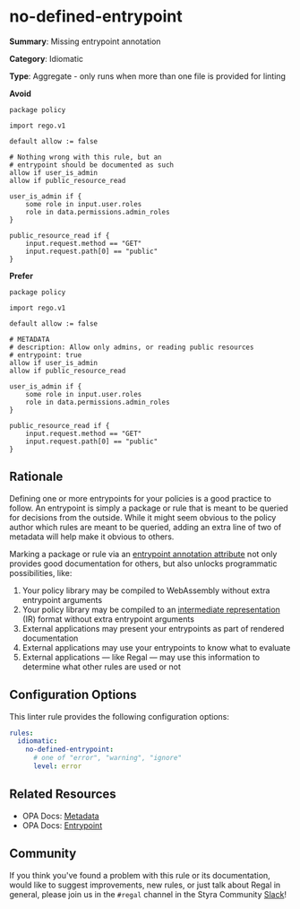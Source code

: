 # no-defined-entrypoint

**Summary**: Missing entrypoint annotation

**Category**: Idiomatic

**Type**: Aggregate - only runs when more than one file is provided for linting

**Avoid**
```rego
package policy

import rego.v1

default allow := false

# Nothing wrong with this rule, but an
# entrypoint should be documented as such
allow if user_is_admin
allow if public_resource_read

user_is_admin if {
    some role in input.user.roles
    role in data.permissions.admin_roles
}

public_resource_read if {
    input.request.method == "GET"
    input.request.path[0] == "public"
}
```

**Prefer**
```rego
package policy

import rego.v1

default allow := false

# METADATA
# description: Allow only admins, or reading public resources
# entrypoint: true
allow if user_is_admin
allow if public_resource_read

user_is_admin if {
    some role in input.user.roles
    role in data.permissions.admin_roles
}

public_resource_read if {
    input.request.method == "GET"
    input.request.path[0] == "public"
}
```

## Rationale

Defining one or more entrypoints for your policies is a good practice to follow. An entrypoint is simply a package or
rule that is meant to be queried for decisions from the outside. While it might seem obvious to the policy author which
rules are meant to be queried, adding an extra line of two of metadata will help make it obvious to others.

Marking a package or rule via an
[entrypoint annotation attribute](https://www.openpolicyagent.org/docs/latest/policy-language/#entrypoint) not only
provides good documentation for others, but also unlocks programmatic possibilities, like:

1. Your policy library may be compiled to WebAssembly without extra entrypoint arguments
1. Your policy library may be compiled to an
   [intermediate representation](https://blog.openpolicyagent.org/i-have-a-plan-exploring-the-opa-intermediate-representation-ir-format-7319cd94b37d)
   (IR) format without extra entrypoint arguments
1. External applications may present your entrypoints as part of rendered documentation
1. External applications may use your entrypoints to know what to evaluate
1. External applications — like Regal — may use this information to determine what other rules are used or not

## Configuration Options

This linter rule provides the following configuration options:

```yaml
rules:
  idiomatic:
    no-defined-entrypoint:
      # one of "error", "warning", "ignore"
      level: error
```

## Related Resources

- OPA Docs: [Metadata](https://www.openpolicyagent.org/docs/latest/policy-language/#metadata)
- OPA Docs: [Entrypoint](https://www.openpolicyagent.org/docs/latest/policy-language/#entrypoint)

## Community

If you think you've found a problem with this rule or its documentation, would like to suggest improvements, new rules,
or just talk about Regal in general, please join us in the `#regal` channel in the Styra Community
[Slack](https://communityinviter.com/apps/styracommunity/signup)!
